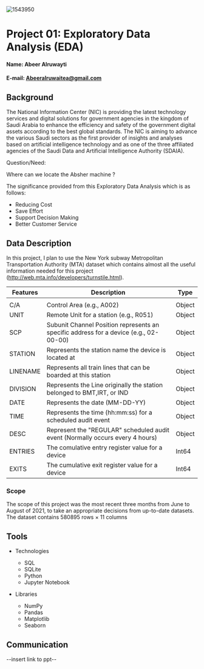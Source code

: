 ![1543950](https://user-images.githubusercontent.com/79164554/131896579-3eebb7d8-3036-41a4-b872-c7842f9a7fbf.jpeg)


# Project 01: Exploratory Data Analysis (EDA)

#### Name: Abeer Alruwayti
#### E-mail: Abeeralruwaitea@gmail.com

## Background

The National Information Center (NIC) is providing the latest technology services and digital solutions for government agencies in the kingdom of Saudi Arabia to enhance the efficiency and safety of the government digital assets according to the best global standards. The NIC is aiming to advance the various Saudi sectors as the first provider of insights and analyses based on artificial intelligence technology and as one of the three affiliated agencies of the Saudi Data and Artificial Intelligence Authority (SDAIA).

Question/Need:

Where can we locate the Absher machine ?


The significance provided from this Exploratory Data Analysis which is as follows:
* Reducing Cost
* Save Effort
* Support Decision Making
* Better Customer Service

## Data Description

In this project, I plan to use the New York subway Metropolitan Transportation Authority (MTA) dataset which contains almost all the useful information needed for this project (http://web.mta.info/developers/turnstile.html).


 |Features|Description                                                                         |  Type |
 |-------|--------------------------------------------------------------------------------------|--- |
 |                                                                                                    |
 | C/A |Control Area (e.g., A002)                                                             | Object |
 | UNIT | Remote Unit for a station (e.g., R051)                                               | Object |
 | SCP | Subunit Channel Position represents an specific address for a device (e.g., 02-00-00) | Object | 
 | STATION | Represents the station name the device is located at                              | Object |
 | LINENAME | Represents all train lines that can be boarded at this station                   | Object |
 | DIVISION | Represents the Line originally the station belonged to BMT,IRT, or IND           | Object |
 | DATE | Represents the date (MM-DD-YY)                                                       | Object |
 | TIME | Represents the time (hh:mm:ss) for a scheduled audit event                           | Object |
 | DESC | Represent the "REGULAR" scheduled audit event (Normally occurs every 4 hours)        | Object |
 | ENTRIES | The comulative entry register value for a device                                  | Int64  |
 | EXITS | The cumulative exit register value for a device                                     | Int64  |




  ### Scope
  
 The scope of this project was the most recent three months from June to August of 2021,
 to take an appropriate decisions from up-to-date datasets.
 The dataset contains 580895 rows × 11 columns
 

## Tools

* Technologies
  * SQL 
  * SQLite
  * Python
  * Jupyter Notebook
  
* Libraries
  * NumPy
  * Pandas
  * Matplotlib
  * Seaborn
  

## Communication
--insert link to ppt--
